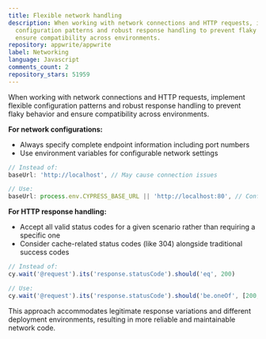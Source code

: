 ```yaml
---
title: Flexible network handling
description: When working with network connections and HTTP requests, implement flexible
  configuration patterns and robust response handling to prevent flaky behavior and
  ensure compatibility across environments.
repository: appwrite/appwrite
label: Networking
language: Javascript
comments_count: 2
repository_stars: 51959
---
```


When working with network connections and HTTP requests, implement flexible configuration patterns and robust response handling to prevent flaky behavior and ensure compatibility across environments.

**For network configurations:**
- Always specify complete endpoint information including port numbers
- Use environment variables for configurable network settings

```javascript
// Instead of:
baseUrl: 'http://localhost', // May cause connection issues

// Use:
baseUrl: process.env.CYPRESS_BASE_URL || 'http://localhost:80', // Configurable with explicit port
```

**For HTTP response handling:**
- Accept all valid status codes for a given scenario rather than requiring a specific one
- Consider cache-related status codes (like 304) alongside traditional success codes

```javascript
// Instead of:
cy.wait('@request').its('response.statusCode').should('eq', 200)

// Use:
cy.wait('@request').its('response.statusCode').should('be.oneOf', [200, 304])
```

This approach accommodates legitimate response variations and different deployment environments, resulting in more reliable and maintainable network code.